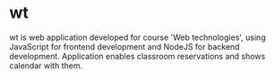 # wt
wt is web application developed for course 'Web technologies', using JavaScript for frontend development and NodeJS for backend development.
Application enables classroom reservations and shows calendar with them.
